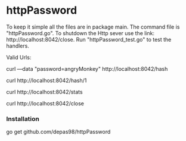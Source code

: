 # httpPassword
To keep it simple all the files are in package main.  The command file is "httpPassword.go".  To shutdown the Http sever use the link: http://localhost:8042/close.  Run "httpPassword_test.go" to test the handlers.

Valid Urls:

curl —data "password=angryMonkey" http://localhost:8042/hash

curl http://localhost:8042/hash/1

curl http://localhost:8042/stats

curl http://localhost:8042/close

### Installation
go get github.com/depas98/httpPassword

